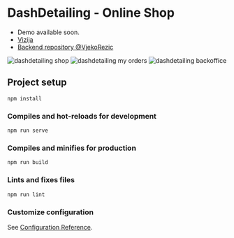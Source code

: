 # DashDetailing - Online Shop
- Demo available soon.
- [Vizija](https://docs.google.com/document/d/1JzsLHWfdC9LEyuukmeVUxToQmCsCsy9Hc-fkxp9aitw/edit?usp=sharing)
- [Backend repository @VjekoRezic](https://github.com/VjekoRezic/FlaskBackend)

![dashdetailing shop](https://user-images.githubusercontent.com/57301167/116810896-9a511e80-ab46-11eb-8920-b07edb0dab05.png)
![dashdetailing my orders](https://user-images.githubusercontent.com/57301167/116810910-a9d06780-ab46-11eb-97f4-15486d7f8929.png)
![dashdetailing backoffice](https://media.giphy.com/media/jKtVTfstW5xekPbG2j/giphy.gif)

## Project setup
```
npm install
```

### Compiles and hot-reloads for development
```
npm run serve
```

### Compiles and minifies for production
```
npm run build
```

### Lints and fixes files
```
npm run lint
```

### Customize configuration
See [Configuration Reference](https://cli.vuejs.org/config/).
